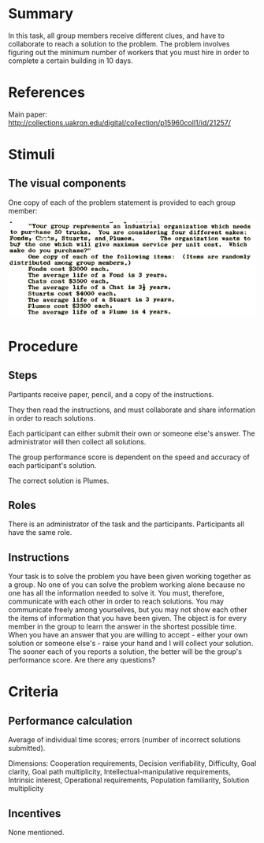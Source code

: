 # Summary
In this task, all group members receive different clues, and have to collaborate to reach a solution to the problem. The problem involves figuring out the minimum number of workers that you must hire in order to complete a certain building in 10 days.

# References
Main paper: http://collections.uakron.edu/digital/collection/p15960coll1/id/21257/

# Stimuli
## The visual components
One copy of each of the problem statement is provided to each group member:

![trucks](/images/trucks.png) 

# Procedure
## Steps
Partipants receive paper, pencil, and a copy of the instructions.

They then read the instructions, and must collaborate and share information in order to reach solutions.

Each participant can either submit their own or someone else's answer. The administrator will then collect all solutions.

The group performance score is dependent on the speed and accuracy of each participant's solution.

The correct solution is Plumes.

## Roles 
There is an administrator of the task and the participants. Participants all have the same role.

## Instructions
Your task is to solve the problem you have been given working together as a group. No one of you can solve the problem working alone because no one has all the information needed to solve it. You must, therefore, communicate with each other in order to reach solutions. You may communicate freely among yourselves, but you may not show each other the items of information that you have been given. The object is for every member in the group to learn the answer in the shortest possible time. When you have an answer that you are willing to accept - either your own solution or someone else's - raise your hand and I will collect your solution. The sooner each of you reports a solution, the better will be the group's performance score. Are there any questions?

# Criteria
## Performance calculation
Average of individual time scores; errors (number of incorrect solutions submitted).

Dimensions:
Cooperation requirements, Decision verifiability, Difficulty, Goal clarity, Goal path multiplicity, Intellectual-manipulative requirements, Intrinsic interest, Operational requirements, Population familiarity, Solution multiplicity

## Incentives
None mentioned. 
